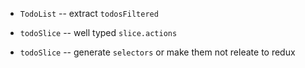 - `TodoList` -- extract `todosFiltered`

- `todoSlice` -- well typed `slice.actions`
- `todoSlice` -- generate `selectors` or make them not releate to redux
